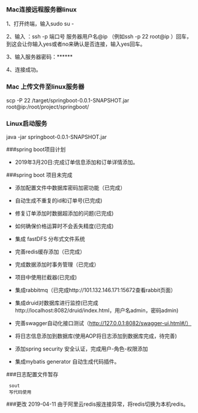 
### Mac连接远程服务器linux
1、打开终端，输入sudo su -

2、输入 ：ssh -p 端口号 服务器用户名@ip （例如ssh -p 22 root@ip
）回车，到这会让你输入yes或者no来确认是否连接，输入yes回车。

3、输入服务器密码：******

4、连接成功。

### Mac 上传文件至linux服务器
scp -P 22 /target/springboot-0.0.1-SNAPSHOT.jar root@ip:/root/project/springboot/

### Linux启动服务
java -jar springboot-0.0.1-SNAPSHOT.jar

###spring boot项目计划

- 2019年3月20日:完成订单信息添加和订单详情添加。

###spring boot 项目未完成

- 添加配置文件中数据库密码加密功能（已完成）

- 自动生成不重复的id和订单号(已完成)

- 修复订单添加时数据超添加的问题(已完成)

- 如何确保价格运算时不会丢失精度(已完成)

- 集成 fastDFS 分布式文件系统

- 完善redis缓存添加（已完成）

- 完成数据添加时事务管理（已完成）

- 项目中使用拦截器(已完成)

- 集成rabbitmq（已完成http://101.132.146.171:15672查看rabbit页面）

- 集成druid对数据库进行监控(已完成http://localhost:8082/druid/index.html，用户名admin，密码admin)

- 完善swagger自动化接口测试（http://127.0.0.1:8082/swagger-ui.html#/）

- 将日志信息添加到数据库(使用AOP将日志添加到数据库完成，待完善)

- 添加spring security 安全认证，完成用户-角色-权限添加

- 集成mybatis generator 自动生成代码插件。


###日志配置文件暂存

```$xslt
 sout
 写代码使用
```


###更改
2019-04-11 由于阿里云redis报连接异常，将redis切换为本机redis。